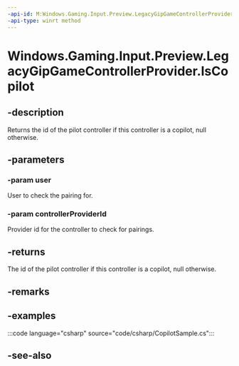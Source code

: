 ```yaml
---
-api-id: M:Windows.Gaming.Input.Preview.LegacyGipGameControllerProvider.IsCopilot(Windows.System.User, System.String)
-api-type: winrt method
---
```


<!-- Method syntax.
public string LegacyGipGameControllerProvider.IsCopilot(User user, string controllerProviderId)
-->

# Windows.Gaming.Input.Preview.LegacyGipGameControllerProvider.IsCopilot

## -description

Returns the id of the pilot controller if this controller is a copilot, null otherwise.

## -parameters

### -param user

User to check the pairing for.

### -param controllerProviderId

Provider id for the controller to check for pairings.

## -returns

The id of the pilot controller if this controller is a copilot, null otherwise.

## -remarks

## -examples

:::code language="csharp" source="code/csharp/CopilotSample.cs":::

## -see-also
